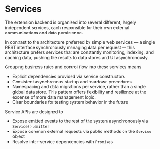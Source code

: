 # Services

The extension backend is organized into several different, largely independent
services, each responsible for their own external communications and data
persistence.

In contrast to the architecture preferred by simple web services — a single REST
interface synchronously managing data per request — this architecture prefers
services that are constantly monitoring, indexing, and caching data, pushing the
results to data stores and UI asynchronously.

Grouping business rules and control flow into these services means

- Explicit dependencies provided via service constructors
- Consistent asynchronous startup and teardown procedures
- Namespacing and data migrations per service, rather than a single global data
  store. This pattern offers flexibility and resilience at the expense of more
  data management logic.
- Clear boundaries for testing system behavior in the future

Service APIs are designed to

- Expose emitted events to the rest of the system asynchronously via
  `Service().emitter`
- Expose common external requests via public methods on the `Service` object
- Resolve inter-service dependencies with `Promise`s
